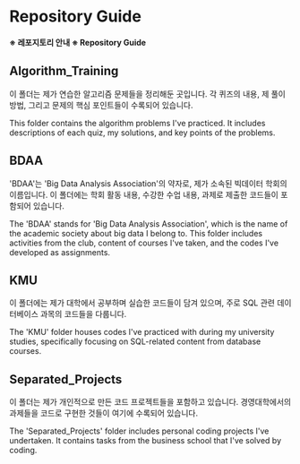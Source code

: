 # Repository Guide

**※ 레포지토리 안내 ※ Repository Guide**

## Algorithm_Training
이 폴더는 제가 연습한 알고리즘 문제들을 정리해둔 곳입니다. 각 퀴즈의 내용, 제 풀이 방법, 그리고 문제의 핵심 포인트들이 수록되어 있습니다.

This folder contains the algorithm problems I've practiced. It includes descriptions of each quiz, my solutions, and key points of the problems.

## BDAA
'BDAA'는 'Big Data Analysis Association'의 약자로, 제가 소속된 빅데이터 학회의 이름입니다. 이 폴더에는 학회 활동 내용, 수강한 수업 내용, 과제로 제출한 코드들이 포함되어 있습니다.

The 'BDAA' stands for 'Big Data Analysis Association', which is the name of the academic society about big data I belong to. This folder includes activities from the club, content of courses I've taken, and the codes I've developed as assignments.

## KMU
이 폴더에는 제가 대학에서 공부하며 실습한 코드들이 담겨 있으며, 주로 SQL 관련 데이터베이스 과목의 코드들을 다룹니다.

The 'KMU' folder houses codes I've practiced with during my university studies, specifically focusing on SQL-related content from database courses.

## Separated_Projects
이 폴더는 제가 개인적으로 만든 코드 프로젝트들을 포함하고 있습니다. 경영대학에서의 과제들을 코드로 구현한 것들이 여기에 수록되어 있습니다.

The 'Separated_Projects' folder includes personal coding projects I've undertaken. It contains tasks from the business school that I've solved by coding.
